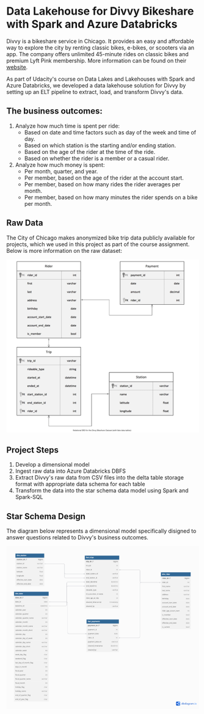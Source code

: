 # Data Lakehouse for Divvy Bikeshare with Spark and Azure Databricks

Divvy is a bikeshare service in Chicago. It provides an easy and affordable way to explore the city by renting classic bikes, e-bikes, or scooters via an app. The company offers unlimited 45-minute rides on classic bikes and premium Lyft Pink membership. More information can be found on their [website](https://divvybikes.com).

As part of Udacity's course on Data Lakes and Lakehouses with Spark and Azure Databricks, we developed a data lakehouse solution for Divvy by setting up an ELT pipeline to extract, load, and transform Divvy's data.

## The business outcomes:
1. Analyze how much time is spent per ride:
   - Based on date and time factors such as day of the week and time of day.
   - Based on which station is the starting and/or ending station.
   - Based on the age of the rider at the time of the ride.
   - Based on whether the rider is a member or a casual rider.
2. Analyze how much money is spent:
   - Per month, quarter, and year.
   - Per member, based on the age of the rider at the account start.
   - Per member, based on how many rides the rider averages per month.
   - Per member, based on how many minutes the rider spends on a bike per month.

## Raw Data

The City of Chicago makes anonymized bike trip data publicly available for projects, which we used in this project as part of the course assignment. Below is more information on the raw dataset:

![Relational ERD](ERD_diagram.png)

## Project Steps
1. Develop a dimensional model
2. Ingest raw data into Azure Databricks DBFS
3. Extract Divvy's raw data from CSV files into the delta table storage format with appropriate data schema for each table
4. Transform the data into the star schema data model using Spark and Spark-SQL

## Star Schema Design

The diagram below represents a dimensional model specifically disigned to answer questions related to Divvy's business outcomes.

![The Dimensional model](dimensional_model.png)
